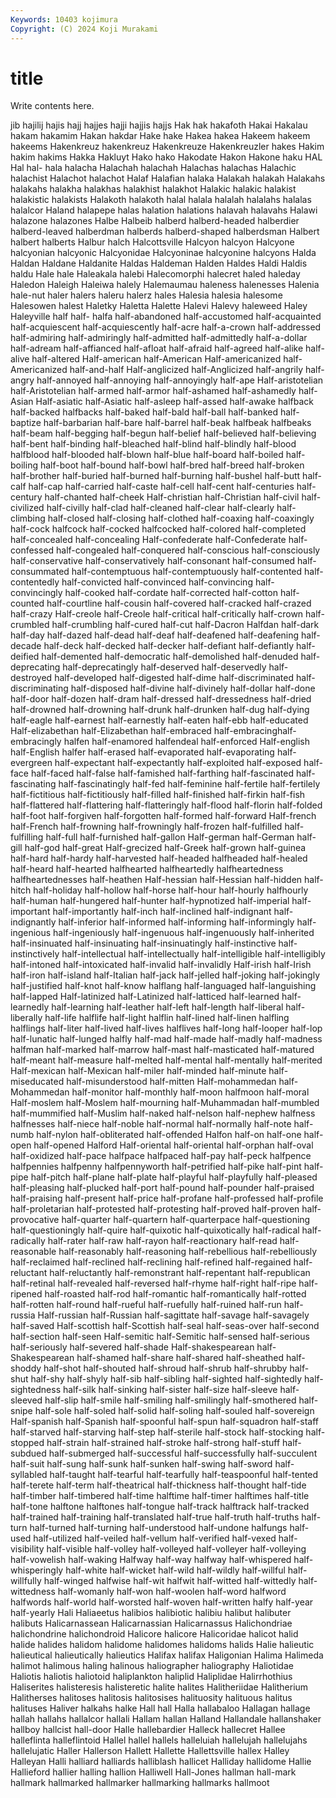 ```yaml
---
Keywords: 10403 kojimura
Copyright: (C) 2024 Koji Murakami
---
```


# title

Write contents here.



jib hajilij hajis hajj hajjes
hajji hajjis hajjs Hak hak hakafoth Hakai Hakalau hakam hakamim
Hakan hakdar Hake hake Hakea hakea Hakeem hakeem hakeems Hakenkreuz
hakenkreuz Hakenkreuze Hakenkreuzler hakes Hakim hakim hakims Hakka Hakluyt Hako
hako Hakodate Hakon Hakone haku HAL Hal hal- hala halacha
Halachah halachah Halachas halachas Halachic halachist Halachot halachot Halaf Halafian
halaka Halakah halakah Halakahs halakahs halakha halakhas halakhist halakhot Halakic
halakic halakist halakistic halakists Halakoth halakoth halal halala halalah halalahs
halalas halalcor Haland halapepe halas halation halations halavah halavahs Halawi
halazone halazones Halbe Halbeib halberd halberd-headed halberdier halberd-leaved halberdman halberds
halberd-shaped halberdsman Halbert halbert halberts Halbur halch Halcottsville Halcyon halcyon
Halcyone halcyonian halcyonic Halcyonidae Halcyoninae halcyonine halcyons Halda Haldan Haldane
Haldanite Haldas Haldeman Halden Haldes Haldi Haldis haldu Hale hale
Haleakala halebi Halecomorphi halecret haled haleday Haledon Haleigh Haleiwa halely
Halemaumau haleness halenesses Halenia hale-nut haler halers haleru halerz hales
Halesia halesia halesome Halesowen halest Haletky Haletta Halette Halevi Halevy
haleweed Haley Haleyville half half- halfa half-abandoned half-accustomed half-acquainted half-acquiescent
half-acquiescently half-acre half-a-crown half-addressed half-admiring half-admiringly half-admitted half-admittedly half-a-dollar half-adream
half-affianced half-afloat half-afraid half-agreed half-alike half-alive half-altered Half-american half-American Half-americanized
half-Americanized half-and-half Half-anglicized half-Anglicized half-angrily half-angry half-annoyed half-annoying half-annoyingly half-ape
Half-aristotelian half-Aristotelian half-armed half-armor half-ashamed half-ashamedly half-Asian Half-asiatic half-Asiatic half-asleep
half-assed half-awake halfback half-backed halfbacks half-baked half-bald half-ball half-banked half-baptize
half-barbarian half-bare half-barrel half-beak halfbeak halfbeaks half-beam half-begging half-begun half-belief
half-believed half-believing half-bent half-binding half-bleached half-blind half-blindly half-blood halfblood half-blooded
half-blown half-blue half-board half-boiled half-boiling half-boot half-bound half-bowl half-bred half-breed
half-broken half-brother half-buried half-burned half-burning half-bushel half-butt half-calf half-cap half-carried
half-caste half-cell half-cent half-centuries half-century half-chanted half-cheek Half-christian half-Christian half-civil
half-civilized half-civilly half-clad half-cleaned half-clear half-clearly half-climbing half-closed half-closing half-clothed
half-coaxing half-coaxingly half-cock halfcock half-cocked halfcocked half-colored half-completed half-concealed half-concealing
Half-confederate half-Confederate half-confessed half-congealed half-conquered half-conscious half-consciously half-conservative half-conservatively half-consonant
half-consumed half-consummated half-contemptuous half-contemptuously half-contented half-contentedly half-convicted half-convinced half-convincing half-convincingly
half-cooked half-cordate half-corrected half-cotton half-counted half-courtline half-cousin half-covered half-cracked half-crazed
half-crazy Half-creole half-Creole half-critical half-critically half-crown half-crumbled half-crumbling half-cured half-cut
half-Dacron Halfdan half-dark half-day half-dazed half-dead half-deaf half-deafened half-deafening half-decade
half-deck half-decked half-decker half-defiant half-defiantly half-deified half-demented half-democratic half-demolished half-denuded
half-deprecating half-deprecatingly half-deserved half-deservedly half-destroyed half-developed half-digested half-dime half-discriminated half-discriminating
half-disposed half-divine half-divinely half-dollar half-done half-door half-dozen half-dram half-dressed half-dressedness
half-dried half-drowned half-drowning half-drunk half-drunken half-dug half-dying half-eagle half-earnest half-earnestly
half-eaten half-ebb half-educated Half-elizabethan half-Elizabethan half-embraced half-embracinghalf-embracingly halfen half-enamored halfendeal
half-enforced Half-english half-English halfer half-erased half-evaporated half-evaporating half-evergreen half-expectant half-expectantly
half-exploited half-exposed half-face half-faced half-false half-famished half-farthing half-fascinated half-fascinating half-fascinatingly
half-fed half-feminine half-fertile half-fertilely half-fictitious half-fictitiously half-filled half-finished half-firkin half-fish
half-flattered half-flattering half-flatteringly half-flood half-florin half-folded half-foot half-forgiven half-forgotten half-formed
half-forward Half-french half-French half-frowning half-frowningly half-frozen half-fulfilled half-fulfilling half-full half-furnished
half-gallon Half-german half-German half-gill half-god half-great Half-grecized half-Greek half-grown half-guinea
half-hard half-hardy half-harvested half-headed halfheaded half-healed half-heard half-hearted halfhearted halfheartedly
halfheartedness halfheartednesses half-heathen Half-hessian half-Hessian half-hidden half-hitch half-holiday half-hollow half-horse
half-hour half-hourly halfhourly half-human half-hungered half-hunter half-hypnotized half-imperial half-important half-importantly
half-inch half-inclined half-indignant half-indignantly half-inferior half-informed half-informing half-informingly half-ingenious half-ingeniously
half-ingenuous half-ingenuously half-inherited half-insinuated half-insinuating half-insinuatingly half-instinctive half-instinctively half-intellectual half-intellectually
half-intelligible half-intelligibly half-intoned half-intoxicated half-invalid half-invalidly Half-irish half-Irish half-iron half-island
half-Italian half-jack half-jelled half-joking half-jokingly half-justified half-knot half-know halflang half-languaged
half-languishing half-lapped Half-latinized half-Latinized half-latticed half-learned half-learnedly half-learning half-leather half-left
half-length half-liberal half-liberally half-life halflife half-light halflin half-lined half-linen halfling
halflings half-liter half-lived half-lives halflives half-long half-looper half-lop half-lunatic half-lunged
halfly half-mad half-made half-madly half-madness halfman half-marked half-marrow half-mast half-masticated
half-matured half-meant half-measure half-melted half-mental half-mentally half-merited Half-mexican half-Mexican half-miler
half-minded half-minute half-miseducated half-misunderstood half-mitten Half-mohammedan half-Mohammedan half-monitor half-monthly half-moon
halfmoon half-moral Half-moslem half-Moslem half-mourning half-Muhammadan half-mumbled half-mummified half-Muslim half-naked
half-nelson half-nephew halfness halfnesses half-niece half-noble half-normal half-normally half-note half-numb
half-nylon half-obliterated half-offended Halfon half-on half-one half-open half-opened Halford Half-oriental
half-oriental half-orphan half-oval half-oxidized half-pace halfpace halfpaced half-pay half-peck halfpence
halfpennies halfpenny halfpennyworth half-petrified half-pike half-pint half-pipe half-pitch half-plane half-plate
half-playful half-playfully half-pleased half-pleasing half-plucked half-port half-pound half-pounder half-praised half-praising
half-present half-price half-profane half-professed half-profile half-proletarian half-protested half-protesting half-proved half-proven
half-provocative half-quarter half-quartern half-quarterpace half-questioning half-questioningly half-quire half-quixotic half-quixotically half-radical
half-radically half-rater half-raw half-rayon half-reactionary half-read half-reasonable half-reasonably half-reasoning half-rebellious
half-rebelliously half-reclaimed half-reclined half-reclining half-refined half-regained half-reluctant half-reluctantly half-remonstrant half-repentant
half-republican half-retinal half-revealed half-reversed half-rhyme half-right half-ripe half-ripened half-roasted half-rod
half-romantic half-romantically half-rotted half-rotten half-round half-rueful half-ruefully half-ruined half-run half-russia
Half-russian half-Russian half-sagittate half-savage half-savagely half-saved Half-scottish half-Scottish half-seal half-seas-over
half-second half-section half-seen Half-semitic half-Semitic half-sensed half-serious half-seriously half-severed half-shade
Half-shakespearean half-Shakespearean half-shamed half-share half-shared half-sheathed half-shoddy half-shot half-shouted half-shroud
half-shrub half-shrubby half-shut half-shy half-shyly half-sib half-sibling half-sighted half-sightedly half-sightedness
half-silk half-sinking half-sister half-size half-sleeve half-sleeved half-slip half-smile half-smiling half-smilingly
half-smothered half-snipe half-sole half-soled half-solid half-soling half-souled half-sovereign Half-spanish half-Spanish
half-spoonful half-spun half-squadron half-staff half-starved half-starving half-step half-sterile half-stock half-stocking
half-stopped half-strain half-strained half-stroke half-strong half-stuff half-subdued half-submerged half-successful half-successfully
half-succulent half-suit half-sung half-sunk half-sunken half-swing half-sword half-syllabled half-taught half-tearful
half-tearfully half-teaspoonful half-tented half-terete half-term half-theatrical half-thickness half-thought half-tide half-timber
half-timbered half-time halftime half-timer halftimes half-title half-tone halftone halftones half-tongue
half-track halftrack half-tracked half-trained half-training half-translated half-true half-truth half-truths half-turn
half-turned half-turning half-understood half-undone halfungs half-used half-utilized half-veiled half-vellum half-verified
half-vexed half-visibility half-visible half-volley half-volleyed half-volleyer half-volleying half-vowelish half-waking Halfway
half-way halfway half-whispered half-whisperingly half-white half-wicket half-wild half-wildly half-willful half-willfully
half-winged halfwise half-wit halfwit half-witted half-wittedly half-wittedness half-womanly half-won half-woolen
half-word halfword halfwords half-world half-worsted half-woven half-written halfy half-year half-yearly
Hali Haliaeetus halibios halibiotic halibiu halibut halibuter halibuts Halicarnassean Halicarnassian
Halicarnassus Halichondriae halichondrine halichondroid Halicore halicore Halicoridae halicot halid halide
halides halidom halidome halidomes halidoms halids Halie halieutic halieutical halieutically
halieutics Halifax halifax Haligonian Halima Halimeda halimot halimous haling halinous
haliographer haliography Haliotidae Haliotis haliotis haliotoid haliplankton haliplid Haliplidae Halirrhothius
Haliserites halisteresis halisteretic halite halites Halitheriidae Halitherium Halitherses halitoses halitosis
halitosises halituosity halituous halitus halituses Haliver halkahs halke Hall hall
Halla hallabaloo Hallagan hallage hallah hallahs hallalcor hallali Hallam hallan
Halland Hallandale hallanshaker hallboy hallcist hall-door Halle hallebardier Halleck hallecret
Hallee halleflinta halleflintoid Hallel hallel hallels halleluiah hallelujah hallelujahs hallelujatic
Haller Hallerson Hallett Hallette Hallettsville hallex Halley Halleyan Halli halliard
halliards halliblash hallicet Halliday hallidome Hallie Hallieford hallier halling hallion
Halliwell Hall-Jones hallman hall-mark hallmark hallmarked hallmarker hallmarking hallmarks hallmoot
